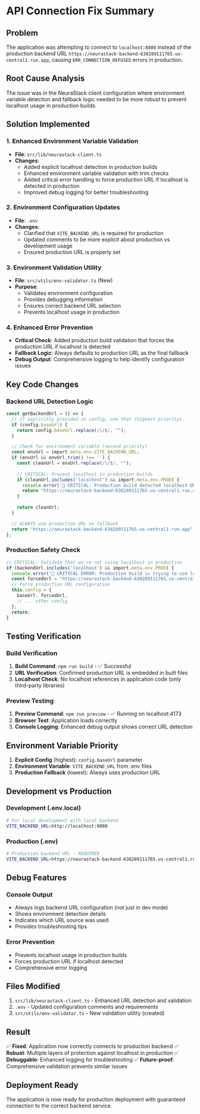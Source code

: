 # API Connection Fix Summary

## Problem
The application was attempting to connect to `localhost:8080` instead of the production backend URL `https://neurastack-backend-638289111765.us-central1.run.app`, causing `ERR_CONNECTION_REFUSED` errors in production.

## Root Cause Analysis
The issue was in the NeuraStack client configuration where environment variable detection and fallback logic needed to be more robust to prevent localhost usage in production builds.

## Solution Implemented

### 1. Enhanced Environment Variable Validation
- **File**: `src/lib/neurastack-client.ts`
- **Changes**:
  - Added explicit localhost detection in production builds
  - Enhanced environment variable validation with trim checks
  - Added critical error handling to force production URL if localhost is detected in production
  - Improved debug logging for better troubleshooting

### 2. Environment Configuration Updates
- **File**: `.env`
- **Changes**:
  - Clarified that `VITE_BACKEND_URL` is required for production
  - Updated comments to be more explicit about production vs development usage
  - Ensured production URL is properly set

### 3. Environment Validation Utility
- **File**: `src/utils/env-validator.ts` (New)
- **Purpose**: 
  - Validates environment configuration
  - Provides debugging information
  - Ensures correct backend URL selection
  - Prevents localhost usage in production

### 4. Enhanced Error Prevention
- **Critical Check**: Added production build validation that forces the production URL if localhost is detected
- **Fallback Logic**: Always defaults to production URL as the final fallback
- **Debug Output**: Comprehensive logging to help identify configuration issues

## Key Code Changes

### Backend URL Detection Logic
```typescript
const getBackendUrl = () => {
  // If explicitly provided in config, use that (highest priority)
  if (config.baseUrl) {
    return config.baseUrl.replace(/\/$/, "");
  }

  // Check for environment variable (second priority)
  const envUrl = import.meta.env.VITE_BACKEND_URL;
  if (envUrl && envUrl.trim() !== '') {
    const cleanUrl = envUrl.replace(/\/$/, "");
    
    // CRITICAL: Prevent localhost in production builds
    if (cleanUrl.includes('localhost') && import.meta.env.PROD) {
      console.error('🚨 CRITICAL: Production build detected localhost URL!');
      return "https://neurastack-backend-638289111765.us-central1.run.app";
    }
    
    return cleanUrl;
  }

  // ALWAYS use production URL as fallback
  return "https://neurastack-backend-638289111765.us-central1.run.app";
};
```

### Production Safety Check
```typescript
// CRITICAL: Validate that we're not using localhost in production
if (backendUrl.includes('localhost') && import.meta.env.PROD) {
  console.error('🚨 CRITICAL ERROR: Production build is trying to use localhost!');
  const forcedUrl = "https://neurastack-backend-638289111765.us-central1.run.app";
  // Force production URL configuration
  this.config = {
    baseUrl: forcedUrl,
    // ... other config
  };
  return;
}
```

## Testing Verification

### Build Verification
1. **Build Command**: `npm run build` - ✅ Successful
2. **URL Verification**: Confirmed production URL is embedded in built files
3. **Localhost Check**: No localhost references in application code (only third-party libraries)

### Preview Testing
1. **Preview Command**: `npm run preview` - ✅ Running on localhost:4173
2. **Browser Test**: Application loads correctly
3. **Console Logging**: Enhanced debug output shows correct URL detection

## Environment Variable Priority

1. **Explicit Config** (highest): `config.baseUrl` parameter
2. **Environment Variable**: `VITE_BACKEND_URL` from .env files
3. **Production Fallback** (lowest): Always uses production URL

## Development vs Production

### Development (.env.local)
```bash
# For local development with local backend
VITE_BACKEND_URL=http://localhost:8080
```

### Production (.env)
```bash
# Production backend URL - REQUIRED
VITE_BACKEND_URL=https://neurastack-backend-638289111765.us-central1.run.app
```

## Debug Features

### Console Output
- Always logs backend URL configuration (not just in dev mode)
- Shows environment detection details
- Indicates which URL source was used
- Provides troubleshooting tips

### Error Prevention
- Prevents localhost usage in production builds
- Forces production URL if localhost detected
- Comprehensive error logging

## Files Modified

1. `src/lib/neurastack-client.ts` - Enhanced URL detection and validation
2. `.env` - Updated configuration comments and requirements
3. `src/utils/env-validator.ts` - New validation utility (created)

## Result
✅ **Fixed**: Application now correctly connects to production backend
✅ **Robust**: Multiple layers of protection against localhost in production
✅ **Debuggable**: Enhanced logging for troubleshooting
✅ **Future-proof**: Comprehensive validation prevents similar issues

## Deployment Ready
The application is now ready for production deployment with guaranteed connection to the correct backend service.
